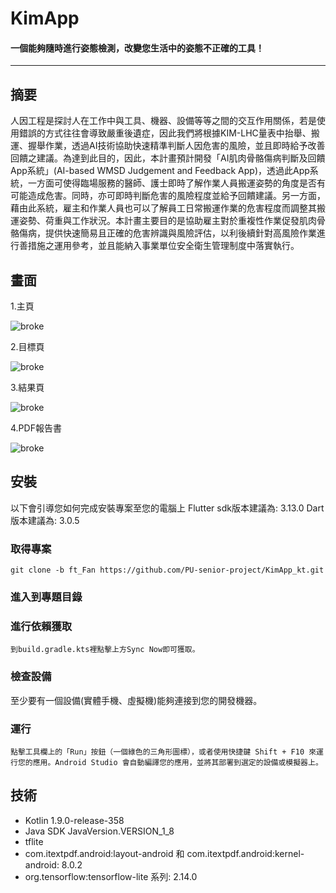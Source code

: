 # **KimApp**
#### **一個能夠隨時進行姿態檢測，改變您生活中的姿態不正確的工具！**
***
## 摘要

人因工程是探討人在工作中與工具、機器、設備等等之間的交互作用關係，若是使用錯誤的方式往往會導致嚴重後遺症，因此我們將根據KIM-LHC量表中抬舉、搬運、握舉作業，透過AI技術協助快速精準判斷人因危害的風險，並且即時給予改善回饋之建議。為達到此目的，因此，本計畫預計開發「AI肌肉骨骼傷病判斷及回饋App系統」(AI-based WMSD Judgement and Feedback App)，透過此App系統，一方面可使得臨場服務的醫師、護士即時了解作業人員搬運姿勢的角度是否有可能造成危害。同時，亦可即時判斷危害的風險程度並給予回饋建議。另一方面，藉由此系統，雇主和作業人員也可以了解員工日常搬運作業的危害程度而調整其搬運姿勢、荷重與工作狀況。本計畫主要目的是協助雇主對於重複性作業促發肌肉骨骼傷病，提供快速簡易且正確的危害辨識與風險評估，以利後續針對高風險作業進行善措施之運用參考，並且能納入事業單位安全衛生管理制度中落實執行。

## 畫面

1.主頁

![broke](https://i.imgur.com/UTypRrl.jpg)

2.目標頁

![broke](https://i.imgur.com/HoK8U1b.jpg)

3.結果頁

![broke](https://i.imgur.com/SDRXMHa.jpg)

4.PDF報告書

![broke](https://i.imgur.com/w2mKNvH.jpg)

## 安裝

以下會引導您如何完成安裝專案至您的電腦上 Flutter sdk版本建議為: 3.13.0 Dart 版本建議為: 3.0.5

### 取得專案

```
git clone -b ft_Fan https://github.com/PU-senior-project/KimApp_kt.git
```

### 進入到專題目錄

### 進行依賴獲取

`到build.gradle.kts裡點擊上方Sync Now即可獲取。`

### 檢查設備

至少要有一個設備(實體手機、虛擬機)能夠連接到您的開發機器。

### 運行

`點擊工具欄上的「Run」按鈕（一個綠色的三角形圖標），或者使用快捷鍵 Shift + F10 來運行您的應用。Android Studio 會自動編譯您的應用，並將其部署到選定的設備或模擬器上。`

## 技術
- Kotlin 1.9.0-release-358
- Java SDK JavaVersion.VERSION_1_8
- tflite
- com.itextpdf.android:layout-android 和 com.itextpdf.android:kernel-android: 8.0.2
- org.tensorflow:tensorflow-lite 系列: 2.14.0
